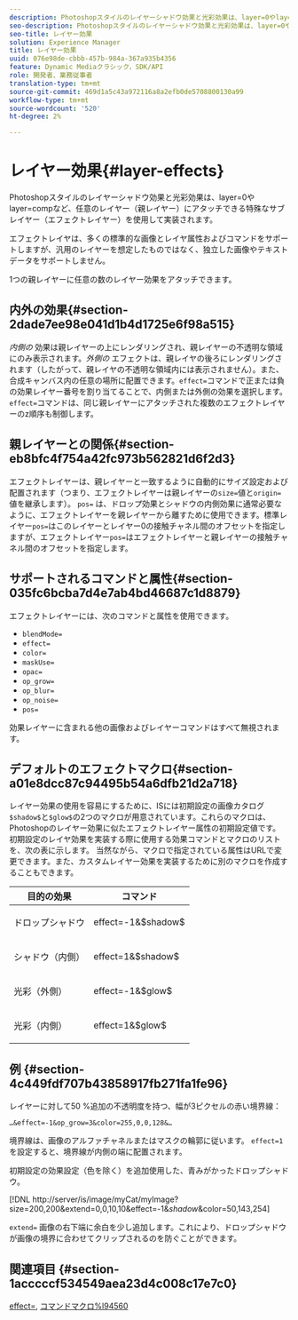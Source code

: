 ```yaml
---
description: Photoshopスタイルのレイヤーシャドウ効果と光彩効果は、layer=0やlayer=compなど、任意のレイヤー（親レイヤー）にアタッチできる特殊なサブレイヤー（エフェクトレイヤー）を使用して実装されます。
seo-description: Photoshopスタイルのレイヤーシャドウ効果と光彩効果は、layer=0やlayer=compなど、任意のレイヤー（親レイヤー）にアタッチできる特殊なサブレイヤー（エフェクトレイヤー）を使用して実装されます。
seo-title: レイヤー効果
solution: Experience Manager
title: レイヤー効果
uuid: 076e98de-cbbb-457b-984a-367a935b4356
feature: Dynamic Mediaクラシック，SDK/API
role: 開発者、業務従事者
translation-type: tm+mt
source-git-commit: 469d1a5c43a972116a8a2efb0de5708800130a99
workflow-type: tm+mt
source-wordcount: '520'
ht-degree: 2%

---
```



# レイヤー効果{#layer-effects}

Photoshopスタイルのレイヤーシャドウ効果と光彩効果は、layer=0やlayer=compなど、任意のレイヤー（親レイヤー）にアタッチできる特殊なサブレイヤー（エフェクトレイヤー）を使用して実装されます。

エフェクトレイヤは、多くの標準的な画像とレイヤ属性およびコマンドをサポートしますが、汎用のレイヤーを想定したものではなく、独立した画像やテキストデータをサポートしません。

1つの親レイヤーに任意の数のレイヤー効果をアタッチできます。

## 内外の効果{#section-2dade7ee98e041d1b4d1725e6f98a515}

*内側の* 効果は親レイヤーの上にレンダリングされ、親レイヤーの不透明な領域にのみ表示されます。*外側の* エフェクトは、親レイヤの後ろにレンダリングされます（したがって、親レイヤの不透明な領域内には表示されません）。また、合成キャンバス内の任意の場所に配置できます。`effect=`コマンドで正または負の効果レイヤー番号を割り当てることで、内側または外側の効果を選択します。 `effect=`コマンドは、同じ親レイヤーにアタッチされた複数のエフェクトレイヤーのz順序も制御します。

## 親レイヤーとの関係{#section-eb8bfc4f754a42fc973b562821d6f2d3}

エフェクトレイヤーは、親レイヤーと一致するように自動的にサイズ設定および配置されます（つまり、エフェクトレイヤーは親レイヤーの`size=`値と`origin=`値を継承します）。 `pos=` は、ドロップ効果とシャドウの内側効果に通常必要なように、エフェクトレイヤーを親レイヤーから離すために使用できます。標準レイヤー`pos=`はこのレイヤーとレイヤー0の接触チャネル間のオフセットを指定しますが、エフェクトレイヤー`pos=`はエフェクトレイヤーと親レイヤーの接触チャネル間のオフセットを指定します。

## サポートされるコマンドと属性{#section-035fc6bcba7d4e7ab4bd46687c1d8879}

エフェクトレイヤーには、次のコマンドと属性を使用できます。

* `blendMode=`
* `effect=`
* `color=`
* `maskUse=`
* `opac=`
* `op_grow=`
* `op_blur=`
* `op_noise=`
* `pos=`

効果レイヤーに含まれる他の画像およびレイヤーコマンドはすべて無視されます。

## デフォルトのエフェクトマクロ{#section-a01e8dcc87c94495b54a6dfb21d2a718}

レイヤー効果の使用を容易にするために、ISには初期設定の画像カタログ`$shadow$`と`$glow$`の2つのマクロが用意されています。これらのマクロは、Photoshopのレイヤー効果に似たエフェクトレイヤー属性の初期設定値です。 初期設定のレイヤ効果を実装する際に使用する効果コマンドとマクロのリストを、次の表に示します。 当然ながら、マクロで指定されている属性はURLで変更できます。また、カスタムレイヤー効果を実装するために別のマクロを作成することもできます。

<table id="table_8089C41AD1F24223A58C7DD8F4DDF73C"> 
 <thead> 
  <tr> 
   <th class="entry"> <b> 目的の効果</b> </th> 
   <th class="entry"> <b> コマンド</b> </th> 
  </tr> 
 </thead>
 <tbody> 
  <tr> 
   <td> <p> ドロップシャドウ </p> </td> 
   <td> <p> <span class="codeph"> effect=-1&amp;$shadow$</span> </p> </td> 
  </tr> 
  <tr> 
   <td> <p> シャドウ（内側） </p> </td> 
   <td> <p> <span class="codeph"> effect=1&amp;$shadow$</span> </p> </td> 
  </tr> 
  <tr> 
   <td> <p> 光彩（外側） </p> </td> 
   <td> <p> <span class="codeph"> effect=-1&amp;$glow$</span> </p> </td> 
  </tr> 
  <tr> 
   <td> <p> 光彩（内側） </p> </td> 
   <td> <p> <span class="codeph"> effect=1&amp;$glow$</span> </p> </td> 
  </tr> 
 </tbody> 
</table>

## 例 {#section-4c449fdf707b43858917fb271fa1fe96}

レイヤーに対して50 %追加の不透明度を持つ、幅が3ピクセルの赤い境界線：

`…&effect=-1&op_grow=3&color=255,0,0,128&…`

境界線は、画像のアルファチャネルまたはマスクの輪郭に従います。 `effect=1`を設定すると、境界線が内側の端に配置されます。

初期設定の効果設定（色を除く）を追加使用した、青みがかったドロップシャドウ。

[!DNL http://server/is/image/myCat/myImage?size=200,200&extend=0,0,10,10&effect=-1&$shadow$&color=50,143,254]

`extend=` 画像の右下端に余白を少し追加します。これにより、ドロップシャドウが画像の境界に合わせてクリップされるのを防ぐことができます。

## 関連項目 {#section-1acccccf534549aea23d4c008c17e7c0}

[effect=](../../../../../is-api/http-ref/image-serving-api-ref/c-http-protocol-reference/c-command-reference/r-effect.md#reference-b1296c4afed047fb921bbc1e33752135), [コマンドマクロ%l94560](../../../../../is-api/http-ref/image-serving-api-ref/c-http-protocol-reference/c-syntax-and-features/r-is-http-command-macros.md#reference-ea2a9571c65a46da83eca27d0013cbf9)
